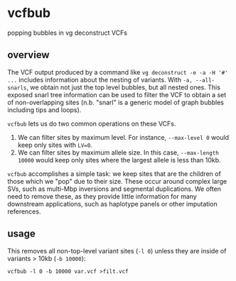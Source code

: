 # vcfbub

popping bubbles in vg deconstruct VCFs

## overview

The VCF output produced by a command like `vg deconstruct -e -a -H '#' ...` includes information about the nesting of variants.
With `-a, --all-snarls`, we obtain not just the top level bubbles, but all nested ones.
This exposed snarl tree information can be used to filter the VCF to obtain a set of non-overlapping sites (n.b. "snarl" is a generic model of graph bubbles including tips and loops).

`vcfbub` lets us do two common operations on these VCFs.

1. We can filter sites by maximum level. For instance, `--max-level 0` would keep only sites with `LV=0`.
2. We can filter sites by maximum allele size. In this case, `--max-length 10000` would keep only sites where the largest allele is less than 10kb.

`vcfbub` accomplishes a simple task: we keep sites that are the children of those which we "pop" due to their size.
These occur around complex large SVs, such as multi-Mbp inversions and segmental duplications.
We often need to remove these, as they provide little information for many downstream applications, such as haplotype panels or other imputation references.

## usage

This removes all non-top-level variant sites (`-l 0`) unless they are inside of variants > 10kb (`-b 10000`):

```
vcfbub -l 0 -b 10000 var.vcf >filt.vcf
```

